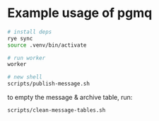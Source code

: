 # Example usage of pgmq

```sh
# install deps
rye sync
source .venv/bin/activate

# run worker
worker

# new shell
scripts/publish-message.sh
```

to empty the message & archive table, run:

```sh
scripts/clean-message-tables.sh
```
